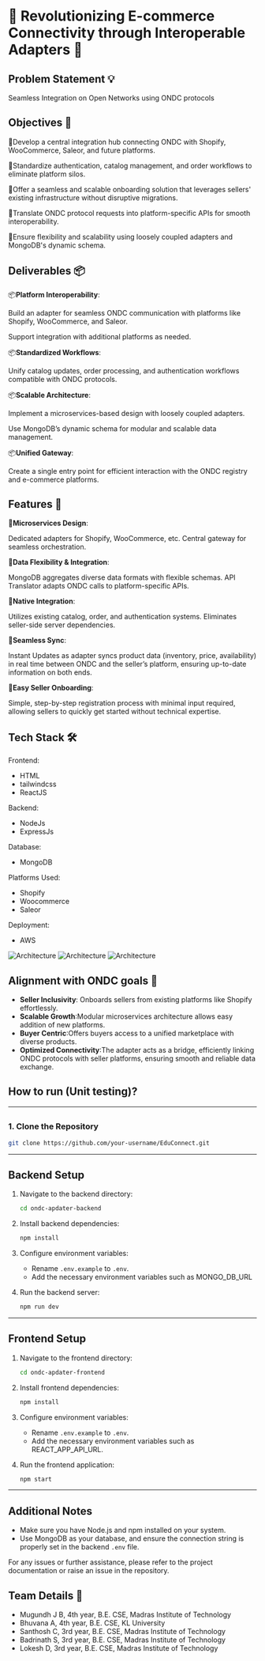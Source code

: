 # 🚀 Revolutionizing E-commerce Connectivity through Interoperable Adapters 🚀


## Problem Statement 💡

Seamless Integration on Open Networks using ONDC protocols

## Objectives 🎯

🎯Develop a central integration hub connecting ONDC with Shopify, WooCommerce, Saleor, and future platforms.

🎯Standardize authentication, catalog management, and order workflows to eliminate platform silos.

🎯Offer a seamless and scalable onboarding solution that leverages sellers' existing infrastructure without disruptive migrations.

🎯Translate ONDC protocol requests into platform-specific APIs for smooth interoperability.

🎯Ensure flexibility and scalability using loosely coupled adapters and MongoDB's dynamic schema.

## Deliverables 📦

📦**Platform Interoperability**:

Build an adapter for seamless ONDC communication with platforms like Shopify, WooCommerce, and Saleor.

Support integration with additional platforms as needed.

📦**Standardized Workflows**:

Unify catalog updates, order processing, and authentication workflows compatible with ONDC protocols.

📦**Scalable Architecture**:

Implement a microservices-based design with loosely coupled adapters.

Use MongoDB’s dynamic schema for modular and scalable data management.

📦**Unified Gateway**:

Create a single entry point for efficient interaction with the ONDC registry and e-commerce platforms.

## Features 🌟

🌟**Microservices Design**: 

Dedicated adapters for Shopify, WooCommerce, etc.
Central gateway for seamless orchestration.

🌟**Data Flexibility & Integration**:

MongoDB aggregates diverse data formats with flexible schemas.
API Translator adapts ONDC calls to platform-specific APIs.

🌟**Native Integration**: 

Utilizes existing catalog, order, and authentication systems.
Eliminates seller-side server dependencies.

🌟**Seamless Sync**: 

Instant Updates as adapter syncs product data (inventory, price, availability) in real time between ONDC and the seller’s platform,
ensuring up-to-date information on both ends.

🌟**Easy Seller Onboarding**: 

Simple, step-by-step registration process with minimal input required, allowing sellers to quickly 
get started without technical expertise.

## Tech Stack 🛠️

Frontend:
- HTML
- tailwindcss
- ReactJS

Backend:
- NodeJs
- ExpressJs

Database:
- MongoDB

Platforms Used:
- Shopify
- Woocommerce
- Saleor
  
Deployment:
- AWS
  
<img src="ArchitecturePics/MINDMATE.AI.png" alt="Architecture">
<img src="ArchitecturePics/MINDMATE.AI (1).png" alt="Architecture">
<img src="ArchitecturePics/MINDMATE.AI (2).png" alt="Architecture">


## Alignment with ONDC goals 🎯

- **Seller Inclusivity**: Onboards sellers from existing platforms like Shopify effortlessly.
- **Scalable Growth**:Modular microservices architecture allows easy addition of new platforms.
- **Buyer Centric**:Offers buyers access to a unified marketplace with diverse products.
- **Optimized Connectivity**:The adapter acts as a bridge, efficiently linking ONDC protocols with seller platforms, ensuring smooth and reliable data exchange.

## How to run (Unit testing)?

---

## 

### 1. Clone the Repository

```bash
git clone https://github.com/your-username/EduConnect.git
```

---

## Backend Setup

1. Navigate to the backend directory:

   ```bash
   cd ondc-apdater-backend
   ```

2. Install backend dependencies:

   ```bash
   npm install
   ```

3. Configure environment variables:

   - Rename `.env.example` to `.env`.
   - Add the necessary environment variables such as MONGO_DB_URL

4. Run the backend server:

   ```bash
   npm run dev
   ```

---

## Frontend Setup

1. Navigate to the frontend directory:

   ```bash
   cd ondc-apdater-frontend
   ```

2. Install frontend dependencies:

   ```bash
   npm install
   ```

3. Configure environment variables:

   - Rename `.env.example` to `.env`.
   -  Add the necessary environment variables such as REACT_APP_API_URL.

4. Run the frontend application:

   ```bash
   npm start
   ```

---

## Additional Notes

- Make sure you have Node.js and npm installed on your system.
- Use MongoDB as your database, and ensure the connection string is properly set in the backend `.env` file.

For any issues or further assistance, please refer to the project documentation or raise an issue in the repository.



## Team Details 👥
- Mugundh J B, 4th year, B.E. CSE, Madras Institute of Technology
- Bhuvana A, 4th year, B.E. CSE, KL University
- Santhosh C, 3rd year, B.E. CSE, Madras Institute of Technology
- Badrinath S, 3rd year, B.E. CSE, Madras Institute of Technology
- Lokesh D, 3rd year, B.E. CSE, Madras Institute of Technology

